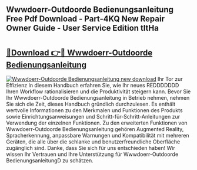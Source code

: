 ## Wwwdoerr-Outdoorde Bedienungsanleitung Free Pdf Download - Part-4KQ New Repair Owner Guide - User Service Edition tltHa

# <h2><a href="http://df2iv6.blite.top/?on=Wwwdoerr-Outdoorde+Bedienungsanleitung">🔗Download 👉🔴 Wwwdoerr-Outdoorde Bedienungsanleitung</a></h2>

[![Wwwdoerr-Outdoorde Bedienungsanleitung new download](https://i.imgur.com/lujVjoI.png)](http://df2iv6.blite.top/?on=Wwwdoerr-Outdoorde+Bedienungsanleitung)
Ihr Tor zur Effizienz In diesem Handbuch erfahren Sie, wie Ihr neues REDDDDDDD Ihren Workflow rationalisieren und die Produktivität steigern kann. Bevor Sie Ihr Wwwdoerr-Outdoorde Bedienungsanleitung in Betrieb nehmen, nehmen Sie sich die Zeit, dieses Handbuch gründlich durchzulesen. Es enthält wertvolle Informationen zu den Merkmalen und Funktionen des Produkts sowie Einrichtungsanweisungen und Schritt-für-Schritt-Anleitungen zur Verwendung der einzelnen Funktionen. Zu den erweiterten Funktionen von Wwwdoerr-Outdoorde Bedienungsanleitung gehören Augmented Reality, Spracherkennung, anpassbare Warnungen und Kompatibilität mit mehreren Geräten, die alle über die schlanke und benutzerfreundliche Oberfläche zugänglich sind. Danke, dass Sie sich für uns entschieden haben! Wir wissen Ihr Vertrauen und Ihre Unterstützung für Wwwdoerr-Outdoorde BedienungsanleitungD zu schätzen.
